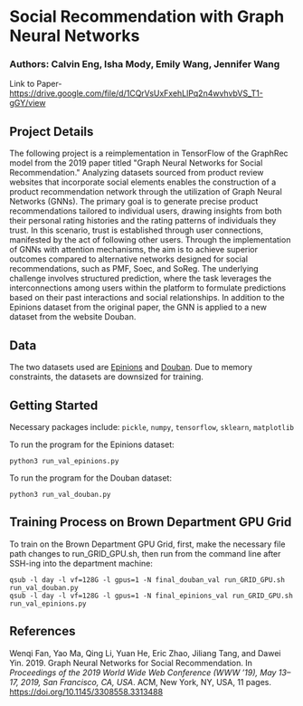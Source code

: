 # Social Recommendation with Graph Neural Networks
### Authors: Calvin Eng, Isha Mody, Emily Wang, Jennifer Wang
Link to Paper-
https://drive.google.com/file/d/1CQrVsUxFxehLlPq2n4wvhvbVS_T1-gGY/view
## Project Details
The following project is a reimplementation in TensorFlow of the GraphRec model from the 2019 paper titled "Graph Neural Networks for Social Recommendation." Analyzing datasets sourced from product review websites that incorporate social elements enables the construction of a product recommendation network through the utilization of Graph Neural Networks (GNNs). The primary goal is to generate precise product recommendations tailored to individual users, drawing insights from both their personal rating histories and the rating patterns of individuals they trust. In this scenario, trust is established through user connections, manifested by the act of following other users. Through the implementation of GNNs with attention mechanisms, the aim is to achieve superior outcomes compared to alternative networks designed for social recommendations, such as PMF, Soec, and SoReg. The underlying challenge involves structured prediction, where the task leverages the interconnections among users within the platform to formulate predictions based on their past interactions and social relationships. In addition to the Epinions dataset from the original paper, the GNN is applied to a new dataset from the website Douban. 
## Data
The two datasets used are [Epinions](https://snap.stanford.edu/data/soc-Epinions1.html) and [Douban](https://www.kaggle.com/datasets/fengzhujoey/douban-datasetratingreviewside-information). Due to memory constraints, the datasets are downsized for training. 
## Getting Started
Necessary packages include: `pickle`, `numpy`, `tensorflow`, `sklearn`, `matplotlib`

To run the program for the Epinions dataset:
```
python3 run_val_epinions.py
```
To run the program for the Douban dataset:
```
python3 run_val_douban.py
```
## Training Process on Brown Department GPU Grid
To train on the Brown Department GPU Grid, first, make the necessary file path changes to run_GRID_GPU.sh, then run from the command line after SSH-ing into the department machine:
```
qsub -l day -l vf=128G -l gpus=1 -N final_douban_val run_GRID_GPU.sh run_val_douban.py
qsub -l day -l vf=128G -l gpus=1 -N final_epinions_val run_GRID_GPU.sh run_val_epinions.py
```
## References
Wenqi Fan, Yao Ma, Qing Li, Yuan He, Eric Zhao, Jiliang Tang, and Dawei Yin. 2019. Graph Neural Networks for Social Recommendation. In *Proceedings of the 2019 World Wide Web Conference (WWW ’19), May 13–17, 2019, San Francisco, CA, USA*. ACM, New York, NY, USA, 11 pages. https://doi.org/10.1145/3308558.3313488
